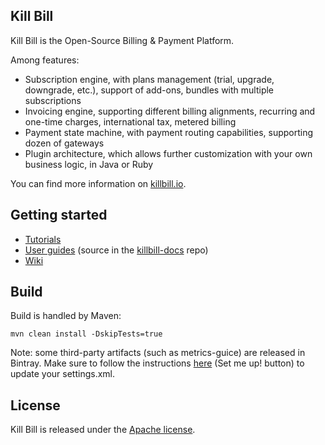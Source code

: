 ## Kill Bill

Kill Bill is the Open-Source Billing & Payment Platform.

Among features:

* Subscription engine, with plans management (trial, upgrade, downgrade, etc.), support of add-ons, bundles with multiple subscriptions
* Invoicing engine, supporting different billing alignments, recurring and one-time charges, international tax, metered billing
* Payment state machine, with payment routing capabilities, supporting dozen of gateways
* Plugin architecture, which allows further customization with your own business logic, in Java or Ruby

You can find more information on [killbill.io](http://killbill.io).

## Getting started

* [Tutorials](http://killbill.io/tutorials/)
* [User guides](http://killbill.io/userguide/) (source in the [killbill-docs](https://github.com/killbill/killbill-docs) repo)
* [Wiki](https://github.com/killbill/killbill/wiki)

## Build

Build is handled by Maven:

```
mvn clean install -DskipTests=true
```

Note: some third-party artifacts (such as metrics-guice) are released in Bintray. Make sure to follow the instructions [here](https://bintray.com/bintray/jcenter) (Set me up! button) to update your settings.xml.

## License

Kill Bill is released under the [Apache license](http://www.apache.org/licenses/LICENSE-2.0).
